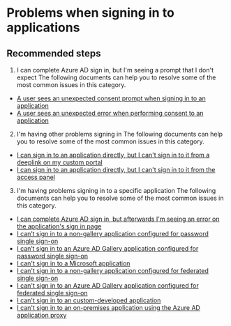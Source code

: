 <properties
  pageTitle="Problems when signing in to applications"
  description="Problems when signing in to applications"
  service="microsoft.aad"
  resource="Microsoft_AAD_IAM"
  authors="asteen"
  selfHelpType="resource"
  supportTopicIds="32570264"
  productPesIds="14785"
  cloudEnvironments="public"
  resourceTags="enterpriseapps_overview, enterpriseapps_singleapp"
  displayOrder="507"
 />

# Problems when signing in to applications

## **Recommended steps**

1. I can complete Azure AD sign in, but I'm seeing a prompt that I don't expect
  The following documents can help you to resolve some of the most common issues in this category.
  * [A user sees an unexpected consent prompt when signing in to an application](https://docs.microsoft.com/azure/active-directory/troubleshoot-application-sign-in-unexpected-user-consent-prompt/?WT.mc_id=UI_AAD_Enterprise_Apps_SupportOrTroubleshooting)
  * [A user sees an unexpected error when performing consent to an application](https://docs.microsoft.com/azure/active-directory/troubleshoot-application-sign-in-unexpected-user-consent-error/?WT.mc_id=UI_AAD_Enterprise_Apps_SupportOrTroubleshooting)

2. I'm having other problems signing in
  The following documents can help you to resolve some of the most common issues in this category.
  * [I can sign in to an application directly, but I can't sign in to it from a deeplink on my custom portal](https://docs.microsoft.com/azure/active-directory/troubleshoot-application-sign-in-other-problem-deeplink/?WT.mc_id=UI_AAD_Enterprise_Apps_SupportOrTroubleshooting)
  * [I can sign in to an application directly, but I can't sign in to it from the access panel](https://docs.microsoft.com/azure/active-directory/troubleshoot-application-sign-in-other-problem-access-panel/?WT.mc_id=UI_AAD_Enterprise_Apps_SupportOrTroubleshooting)

3. I'm having problems signing in to a specific application
  The following documents can help you to resolve some of the most common issues in this category.
  * [I can complete Azure AD sign in, but afterwards I'm seeing an error on the application's sign in page](https://docs.microsoft.com/azure/active-directory/troubleshoot-application-sign-in-problem-application-error/?WT.mc_id=UI_AAD_Enterprise_Apps_SupportOrTroubleshooting)
  * [I can’t sign in to a non-gallery application configured for password single sign-on](https://docs.microsoft.com/azure/active-directory/troubleshoot-application-sign-in-problem-password-sso-non-gallery/?WT.mc_id=UI_AAD_Enterprise_Apps_SupportOrTroubleshooting)
  * [I can’t sign in to an Azure AD Gallery application configured for password single sign-on](https://docs.microsoft.com/azure/active-directory/troubleshoot-application-sign-in-problem-password-sso-gallery/?WT.mc_id=UI_AAD_Enterprise_Apps_SupportOrTroubleshooting)
  * [I can't sign in to a Microsoft application](https://docs.microsoft.com/azure/active-directory/troubleshoot-application-sign-in-problem-first-party-microsoft/?WT.mc_id=UI_AAD_Enterprise_Apps_SupportOrTroubleshooting)
  * [I can't sign in to a non-gallery application configured for federated single sign-on](https://docs.microsoft.com/azure/active-directory/troubleshoot-application-sign-in-problem-federated-sso-non-gallery/?WT.mc_id=UI_AAD_Enterprise_Apps_SupportOrTroubleshooting)
  * [I can't sign in to an Azure AD Gallery application configured for federated single sign-on](https://docs.microsoft.com/azure/active-directory/troubleshoot-application-sign-in-problem-federated-sso-gallery/?WT.mc_id=UI_AAD_Enterprise_Apps_SupportOrTroubleshooting)
  * [I can't sign in to an custom-developed application](https://docs.microsoft.com/azure/active-directory/troubleshoot-application-sign-in-problem-custom-dev/?WT.mc_id=UI_AAD_Enterprise_Apps_SupportOrTroubleshooting)
  * [I can't sign in to an on-premises application using the Azure AD application proxy](https://docs.microsoft.com/azure/active-directory/troubleshoot-application-sign-in-problem-on-premises-application-proxy/?WT.mc_id=UI_AAD_Enterprise_Apps_SupportOrTroubleshooting)
